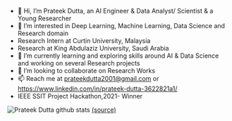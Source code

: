 - 👋 Hi, I’m Prateek Dutta, an AI Engineer & Data Analyst/ Scientist & a Young Researcher
- 👀 I’m interested in Deep Learning, Machine Learning, Data Science and Research domain
- Research Intern at Curtin University, Malaysia
- Research at King Abdulaziz University, Saudi Arabia
- 🌱 I’m currently learning and exploring skills around AI & Data Science and working on several Research projects
- 💞️ I’m looking to collaborate on Research Works
- 📫 Reach me at prateekdutta2001@gmail.com or https://www.linkedin.com/in/prateek-dutta-3622821a1/
- IEEE SSIT Project Hackathon,2021- Winner

![Prateek Dutta github stats](https://github-readme-stats.vercel.app/api?username=PrateekDutta2001&show_icons=true)
 [(source)](https://github.com/anuraghazra/github-readme-stats)

<!---
PrateekDutta2001/PrateekDutta2001 is a ✨ special ✨ repository because its `README.md` (this file) appears on your GitHub profile.
You can click the Preview link to take a look at your changes.
--->
